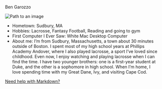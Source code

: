 Ben Garozzo

![Path to an image](myphoto.jpg)

- Hometown: Sudbury, MA
- Hobbies: Lacrosse, Fantasy Football, Reading and going to gym
- First Computer I Ever Saw: White Mac Desktop Computer
- About me: I’m from Sudbury, Massachusetts, a town about 30 minutes outside of Boston.
  I spent most of my high school years at Phillips Academy Andover, where I also played lacrosse, a sport I’ve loved since childhood.
  Even now, I enjoy watching and playing lacrosse when I can find the time. I have two younger brothers: one is a
  first-year student at Duke, and the other is a sophomore in high school.
  When I’m home, I love spending time with my Great Dane, Ivy, and visiting Cape Cod.

[Need help with Markdown?](https://docs.github.com/en/get-started/writing-on-github/getting-started-with-writing-and-formatting-on-github/basic-writing-and-formatting-syntax)
